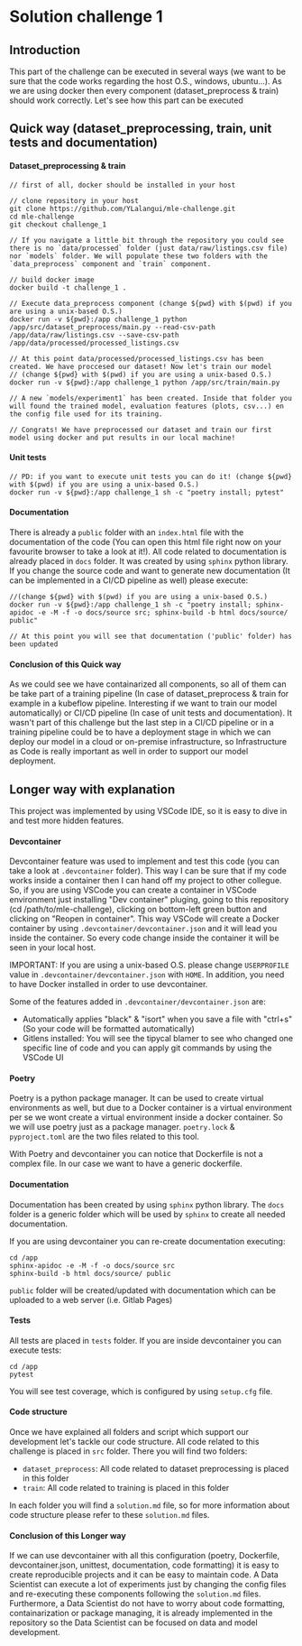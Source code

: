 # Solution challenge 1

## Introduction

This part of the challenge can be executed in several ways (we want to be sure that the code works regarding the host O.S., windows, ubuntu...). As we are using docker then every component (dataset_preprocess & train) should work correctly. Let's see how this part can be executed

## Quick way (dataset_preprocessing, train, unit tests and documentation)

#### Dataset_preprocessing & train
```
// first of all, docker should be installed in your host

// clone repository in your host
git clone https://github.com/YLalangui/mle-challenge.git
cd mle-challenge
git checkout challenge_1

// If you navigate a little bit through the repository you could see there is no `data/processed` folder (just data/raw/listings.csv file) nor `models` folder. We will populate these two folders with the `data_preprocess` component and `train` component.

// build docker image
docker build -t challenge_1 .

// Execute data_preprocess component (change ${pwd} with $(pwd) if you are using a unix-based O.S.)
docker run -v ${pwd}:/app challenge_1 python /app/src/dataset_preprocess/main.py --read-csv-path /app/data/raw/listings.csv --save-csv-path /app/data/processed/processed_listings.csv

// At this point data/processed/processed_listings.csv has been created. We have proccesed our dataset! Now let's train our model
// (change ${pwd} with $(pwd) if you are using a unix-based O.S.)
docker run -v ${pwd}:/app challenge_1 python /app/src/train/main.py

// A new `models/experiment1` has been created. Inside that folder you will found the trained model, evaluation features (plots, csv...) en the config file used for its training.

// Congrats! We have preprocessed our dataset and train our first model using docker and put results in our local machine!
```

#### Unit tests
```
// PD: if you want to execute unit tests you can do it! (change ${pwd} with $(pwd) if you are using a unix-based O.S.)
docker run -v ${pwd}:/app challenge_1 sh -c "poetry install; pytest"
```

#### Documentation

There is already a `public` folder with an `index.html` file with the documentation of the code (You can open this html file right now on your favourite browser to take a look at it!). All code related to documentation is already placed in `docs` folder. It was created by using `sphinx` python library. If you change the source code and want to generate new documentation (It can be implemented in a CI/CD pipeline as well) please execute:

```
//(change ${pwd} with $(pwd) if you are using a unix-based O.S.)
docker run -v ${pwd}:/app challenge_1 sh -c "poetry install; sphinx-apidoc -e -M -f -o docs/source src; sphinx-build -b html docs/source/ public"

// At this point you will see that documentation ('public' folder) has been updated
```
#### Conclusion of this Quick way

As we could see we have containarized all components, so all of them can be take part of a training pipeline (In case of dataset_preprocess & train for example in a kubeflow pipeline. Interesting if we want to train our model automatically) or CI/CD pipeline (In case of unit tests and documentation).
It wasn't part of this challenge but the last step in a CI/CD pipeline or in a training pipeline could be to have a deployment stage in which we can deploy our model in a cloud or on-premise infrastructure, so Infrastructure as Code is really important as well in order to support our model deployment.

## Longer way with explanation

This project was implemented by using VSCode IDE, so it is easy to dive in and test more hidden features.

#### Devcontainer

Devcontainer feature was used to implement and test this code (you can take a look at `.devcontainer` folder). This way I can be sure that if my code works inside a container then I can hand off my project to other collegue. So, if you are using VSCode you can create a container in VSCode environment just installing "Dev container" pluging, going to this repository (cd /path/to/mle-challenge), clicking on bottom-left green button and clicking on "Reopen in container". This way VSCode will create a Docker container by using `.devcontainer/devcontainer.json` and it will lead you inside the container. So every code change inside the container it will be seen in your local host.

IMPORTANT: If you are using a unix-based O.S. please change `USERPROFILE` value in `.devcontainer/devcontainer.json` with `HOME`. In addition, you need to have Docker installed in order to use devcontainer.

Some of the features added in `.devcontainer/devcontainer.json` are:

- Automatically applies "black" & "isort" when you save a file with "ctrl+s" (So your code will be formatted automatically)
- Gitlens installed: You will see the tipycal blamer to see who changed one specific line of code and you can apply git commands by using the VSCode UI

#### Poetry

Poetry is a python package manager. It can be used to create virtual environments as well, but due to a Docker container is a virtual environment per se we wont create a virtual environment inside a docker container. So we will use poetry just as a package manager. `poetry.lock` & `pyproject.toml` are the two files related to this tool.

With Poetry and devcontainer you can notice that Dockerfile is not a complex file. In our case we want to have a generic dockerfile.

#### Documentation
Documentation has been created by using `sphinx` python library. The `docs` folder is a generic folder which will be used by `sphinx` to create all needed documentation.

If you are using devcontainer you can re-create documentation executing:
```
cd /app
sphinx-apidoc -e -M -f -o docs/source src
sphinx-build -b html docs/source/ public
```
`public` folder will be created/updated with documentation which can be uploaded to a web server (i.e. Gitlab Pages)

#### Tests

All tests are placed in `tests` folder. If you are inside devcontainer you can execute tests:
```
cd /app
pytest
```
You will see test coverage, which is configured by using `setup.cfg` file.

#### Code structure

Once we have explained all folders and script which support our development let's tackle our code structure. All code related to this challenge is placed in `src` folder. There you will find two folders:

- `dataset_preprocess`: All code related to dataset preprocessing is placed in this folder
- `train`: All code related to training is placed in this folder

In each folder you will find a `solution.md` file, so for more information about code structure please refer to these `solution.md` files.

#### Conclusion of this Longer way
If we can use devcontainer with all this configuration (poetry, Dockerfile, devcontainer.json, unittest, documentation, code formatting) it is easy to create reproducible projects and it can be easy to maintain code. A Data Scientist can execute a lot of experiments just by changing the config files and re-executing these components following the `solution.md` files. Furthermore, a Data Scientist do not have to worry about code formatting, containarization or package managing, it is already implemented in the repository so the Data Scientist can be focused on data and model development.
